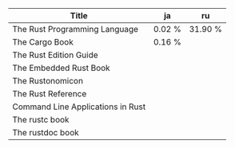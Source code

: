 |Title|ja|ru|
|-|-|-|
|The Rust Programming Language|0.02 %|31.90 %|
|The Cargo Book|0.16 %||
|The Rust Edition Guide|||
|The Embedded Rust Book|||
|The Rustonomicon|||
|The Rust Reference|||
|Command Line Applications in Rust|||
|The rustc book|||
|The rustdoc book|||
